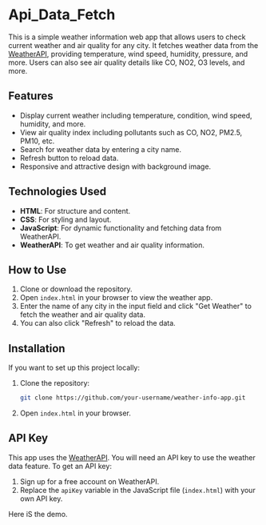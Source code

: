 # Api_Data_Fetch

This is a simple weather information web app that allows users to check current weather and air quality for any city. It fetches weather data from the [WeatherAPI](https://www.weatherapi.com/), providing temperature, wind speed, humidity, pressure, and more. Users can also see air quality details like CO, NO2, O3 levels, and more.

## Features
- Display current weather including temperature, condition, wind speed, humidity, and more.
- View air quality index including pollutants such as CO, NO2, PM2.5, PM10, etc.
- Search for weather data by entering a city name.
- Refresh button to reload data.
- Responsive and attractive design with background image.

## Technologies Used
- **HTML**: For structure and content.
- **CSS**: For styling and layout.
- **JavaScript**: For dynamic functionality and fetching data from WeatherAPI.
- **WeatherAPI**: To get weather and air quality information.

## How to Use
1. Clone or download the repository.
2. Open `index.html` in your browser to view the weather app.
3. Enter the name of any city in the input field and click "Get Weather" to fetch the weather and air quality data.
4. You can also click "Refresh" to reload the data.

## Installation

If you want to set up this project locally:

1. Clone the repository:
    ```bash
    git clone https://github.com/your-username/weather-info-app.git
    ```

2. Open `index.html` in your browser.

## API Key
This app uses the [WeatherAPI](https://www.weatherapi.com/). You will need an API key to use the weather data feature. To get an API key:

1. Sign up for a free account on WeatherAPI.
2. Replace the `apiKey` variable in the JavaScript file (`index.html`) with your own API key.

Here iS the demo.